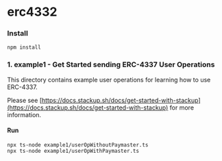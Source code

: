 # erc4332

### Install
```
npm install
```

### 1. example1 - Get Started sending ERC-4337 User Operations
This directory contains example user operations for learning how to use ERC-4337.

Please see [https://docs.stackup.sh/docs/get-started-with-stackup](https://docs.stackup.sh/docs/get-started-with-stackup) for more information.

#### Run
```
npx ts-node example1/userOpWithoutPaymaster.ts
npx ts-node example1/userOpWithPaymaster.ts
```

